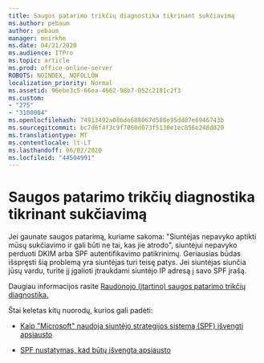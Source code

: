 ```yaml
---
title: Saugos patarimo trikčių diagnostika tikrinant sukčiavimą
ms.author: pebaum
author: pebaum
manager: mnirkhe
ms.date: 04/21/2020
ms.audience: ITPro
ms.topic: article
ms.prod: office-online-server
ROBOTS: NOINDEX, NOFOLLOW
localization_priority: Normal
ms.assetid: 96ebe3c5-66ea-4662-98b7-052c2181c2f3
ms.custom:
- "275"
- "3100004"
ms.openlocfilehash: 74913492a086de688067d588e95dd87e6946743b
ms.sourcegitcommit: bc7d6f4f3c9f7060d073f5130e1ec856e248d020
ms.translationtype: MT
ms.contentlocale: lt-LT
ms.lasthandoff: 06/02/2020
ms.locfileid: "44504991"
---
```

# <a name="troubleshooting-the-safety-tip-for-fraud-detection-checks"></a>Saugos patarimo trikčių diagnostika tikrinant sukčiavimą

Jei gaunate saugos patarimą, kuriame sakoma: "Siuntėjas nepavyko aptikti mūsų sukčiavimo ir gali būti ne tai, kas jie atrodo", siuntėjui nepavyko perduoti DKIM arba SPF autentifikavimo patikrinimų. Geriausias būdas išspręsti šią problemą yra siuntėjas turi teisę patys. Jei siuntėjas siunčia jūsų vardu, turite jį įgalioti įtraukdami siuntėjo IP adresą į savo SPF įrašą.
  
Daugiau informacijos rasite [Raudonojo (įtartino) saugos patarimo trikčių diagnostika.](https://blogs.msdn.microsoft.com/tzink/2016/11/02/troubleshooting-the-red-suspicious-safety-tip-for-fraud-detection-checks/)
  
Štai keletas kitų nuorodų, kurios gali padėti:
  
- [Kaip "Microsoft" naudoja siuntėjo strategijos sistemą (SPF) išvengti apsiausto](https://docs.microsoft.com/microsoft-365/security/office-365-security/how-office-365-uses-spf-to-prevent-spoofing)

- [SPF nustatymas, kad būtų išvengta apsiausto](https://docs.microsoft.com/microsoft-365/security/office-365-security/set-up-spf-in-office-365-to-help-prevent-spoofing)
